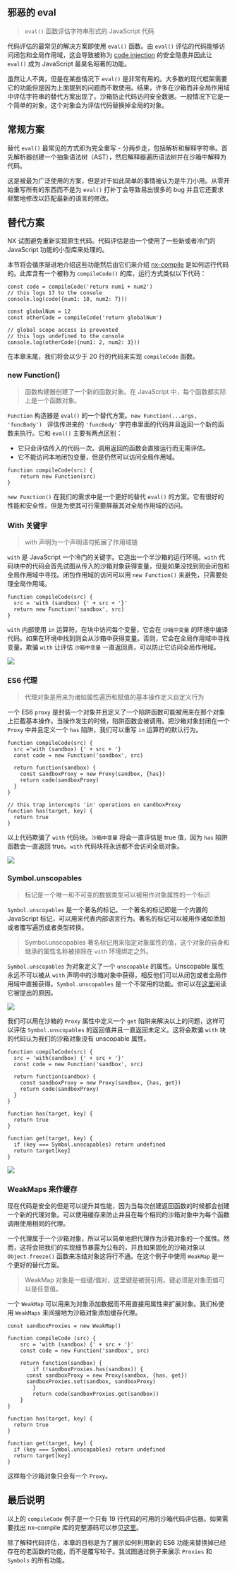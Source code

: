 ## 邪恶的 eval

> `eval()` 函数评估字符串形式的  JavaScript 代码

代码评估的最常见的解决方案即使用 `eval()` 函数。由 `eval()` 评估的代码能够访问闭包和全局作用域，这会导致被称为 [code injection](https://en.wikipedia.org/wiki/Code_injection) 的安全隐患并因此让 `eval()` 成为 JavaScript 最臭名昭著的功能。

虽然让人不爽，但是在某些情况下 `eval()` 是非常有用的。大多数的现代框架需要它的功能但是因为上面提到的问题而不敢使用。结果，许多在沙箱而非全局作用域中评估字符串的替代方案出现了。沙箱防止代码访问安全数据。一般情况下它是一个简单的对象，这个对象会为评估代码替换掉全局的对象。

## 常规方案

替代 `eval()` 最常见的方式即为完全重写 - 分两步走，包括解析和解释字符串。首先解析器创建一个抽象语法树（AST），然后解释器遍历语法树并在沙箱中解释为代码。

这是被最为广泛使用的方案，但是对于如此简单的事情被认为是牛刀小用。从零开始重写所有的东西而不是为 `eval()` 打补丁会导致易出很多的 bug 并且它还要求频繁地修改以匹配最新的语言的修改。

## 替代方案

NX 试图避免重新实现原生代码。代码评估是由一个使用了一些新或者冷门的 JavaScript 功能的小型库来处理的。

本节将会循序渐进地介绍这些功能然后由它们来介绍 [nx-compile](https://github.com/RisingStack/nx-compile) 是如何运行代码的。此库含有一个被称为 `compileCode()` 的库，运行方式类似以下代码：

```
const code = compileCode('return num1 + num2')
// this logs 17 to the console
console.log(code({num1: 10, num2: 7}))

const globalNum = 12
const otherCode = compileCode('return globalNum')

// global scope access is prevented
// this logs undefined to the console
console.log(otherCode({num1: 2, num2: 3}))
```

在本章末尾，我们将会以少于 20 行的代码来实现 `compileCode` 函数。

### new Function()

> 函数构建器创建了一个新的函数对象。在 JavaScript 中，每个函数都实际上是一个函数对象。

`Function` 构造器是 `eval()` 的一个替代方案。`new Function(...args, 'funcBody') ` 评估传进来的 `'funcBody'` 字符串里面的代码并且返回一个新的函数来执行。它和 `eval()` 主要有两点区别：

- 它只会评估传入的代码一次。调用返回的函数会直接运行而无需评估。
- 它不能访问本地闭包变量，但是仍然可以访问全局作用域。

```
function compileCode(src) {
	return new Function(src)
}
```

`new Function()` 在我们的需求中是一个更好的替代 `eval()` 的方案。它有很好的性能和安全性，但是为使其可行需要屏蔽其对全局作用域的访问。

### With 关键字

> with 声明为一个声明语句拓展了作用域链

`with` 是 JavaScript 一个冷门的关键字。它造出一个半沙箱的运行环境。`with` 代码块中的代码会首先试图从传入的沙箱对象获得变量，但是如果没找到则会闭包和全局作用域中寻找。闭包作用域的访问可以用 `new Function()` 来避免，只需要处理全局作用域。

```
function compileCode(src) {
  src = 'with (sandbox) {' + src + '}'
  return new Function('sandbox', src)
}
```

`with` 内部使用 `in` 运算符。在块中访问每个变量，它会在 `沙箱中变量` 的环境中编译代码。如果在环境中找到则会从沙箱中获得变量。否则，它会在全局作用域中寻找变量。欺骗 `with` 让评估 `沙箱中变量` 一直返回真，可以防止它访问全局作用域。

![](./assets/Sandboxed_code_evaluation_simple_with_statement-1470403007416.svg)

### ES6 代理

> 代理对象是用来为诸如属性遍历和赋值的基本操作定义自定义行为

一个 ES6 `proxy` 是封装一个对象并且定义了一个陷阱函数可能被用来在那个对象上拦截基本操作。当操作发生的时候，陷阱函数会被调用。把沙箱对象封闭在一个 `Proxy` 中并且定义一个 `has` 陷阱，我们可以重写 `in` 运算符的默认行为。

```
function compileCode(src) {
  src ='with (sandbox) {' + src + '}
  const code = new Function('sandbox', src)
  
  return function(sandbox) {
    const sandboxProxy = new Proxy(sandbox, {has})
    return code(sandboxProxy)
  }
}

// this trap intercepts 'in' operations on sandboxProxy
function has(target, key) {
  return true
}
```

以上代码欺骗了 `with` 代码块。`沙箱中变量` 将会一直评估是 true 值，因为 `has` 陷阱函数会一直返回 true。`with` 代码块将永远都不会访问全局对象。

![](./assets/Sandboxed_code_evaluation_with_statement_and_proxies-1470403030877.svg)

### Symbol.unscopables

> 标记是一个唯一和不可变的数据类型可以被用作对象属性的一个标识

`Symbol.unscopables` 是一个著名的标记。一个著名的标记即是一个内置的 JavaScript 标记，可以用来代表内部语言行为。著名的标记可以被用作诸如添加或者覆写遍历或者类型转换。

> Symbol.unscopables 著名标记用来指定对象属性的值，这个对象的自身和继承的属性名称被排除在 `with` 环境绑定之外。

`Symbol.unscopables` 为对象定义了一个 `unscopable` 的属性。Unscopable 属性永远不可以被从 `with` 声明中的沙箱对象中获得，相反他们可以从闭包或者全局作用域中直接获得。`Symbol.unscopables` 是一个不常用的功能。你可以在[这里](https://developer.mozilla.org/en-US/docs/Web/JavaScript/Reference/Global_Objects/Symbol/unscopables)阅读它被提出的原因。

![](./assets/Sandboxed_code_evaluation_security_issue-1470403047129.svg)

我们可以用在沙箱的 `Proxy` 属性中定义一个 `get` 陷阱来解决以上的问题，这样可以评估 `Symbol.unscopables` 的返回值并且一直返回未定义。这将会欺骗 `with` 块的代码认为我们的沙箱对象没有 unscopable 属性。

```
function compileCode(src) {
  src = 'with(sandbox) {' + src + '}'
  const code = new Function('sandbox', src)
  
  return function(sandbox) {
    const sandboxProxy = new Proxy(sandbox, {has, get})
    return code(sandboxProxy)
  }
}

function has(target, key) {
  return true
}
  
function get(target, key) {
  if (key === Symbol.unscopables) return undefined
  return target[key]
}
```

![](./assets/with_statements_and_proxies_has_and_get_traps-1470403073125.svg)

### WeakMaps 来作缓存

现在代码是安全的但是可以提升其性能，因为当每次创建返回函数的时候都会创建一个新的代理对象。可以使用缓存来防止并且在每个相同的沙箱对象中为每个函数调用使用相同的代理。

一个代理属于一个沙箱对象，所以可以简单地把代理作为沙箱对象的一个属性。然而，这将会把我们的实现细节暴露为公有的，并且如果固化的沙箱对象以 `Object.freeze()` 函数来冻结对象这将行不通。在这个例子中使用 `WeakMap` 是一个更好的替代方案。

> WeakMap 对象是一些键/值对，这里键是被弱引用。键必须是对象而值可以是任意值。

一个 `WeakMap` 可以用来为对象添加数据而不用直接用属性来扩展对象。我们杺使用 `WeakMaps` 来间接地为沙箱对象添加缓存代理。

```
const sandboxProxies = new WeakMap()

function compileCode (src) {
	src = 'with (sandbox) {' + src + '}'
	const code = new Function('sandbox', src)
	
	return function(sandbox) {
		if (!sandboxProxies.has(sandbox)) {
      const sandboxProxy = new Proxy(sandbox, {has, get})
      sandboxProxies.set(sandbox, sandboxProxy)
		}
		return code(sandboxProxies.get(sandbox))
	}
}

function has(target, key) {
  return true
}

function get(target, key) {
  if (key === Symbol.unscopables) return undefined
  return target[key]
}
```

这样每个沙箱对象只会有一个 `Proxy`。

## 最后说明

以上的 `compileCode` 例子是一个只有 19 行代码的可用的沙箱代码评估器。如果需要找出 nx-compile 库的完整源码可以参见[这里](https://github.com/RisingStack/nx-compile)。

除了解释代码评估，本章的目标是为了展示如何利用新的 ES6 功能来替换掉已经存在的老函数的功能，而不是覆写轮子。我试图通过例子来展示 `Proxies` 和 `Symbols` 的所有功能。